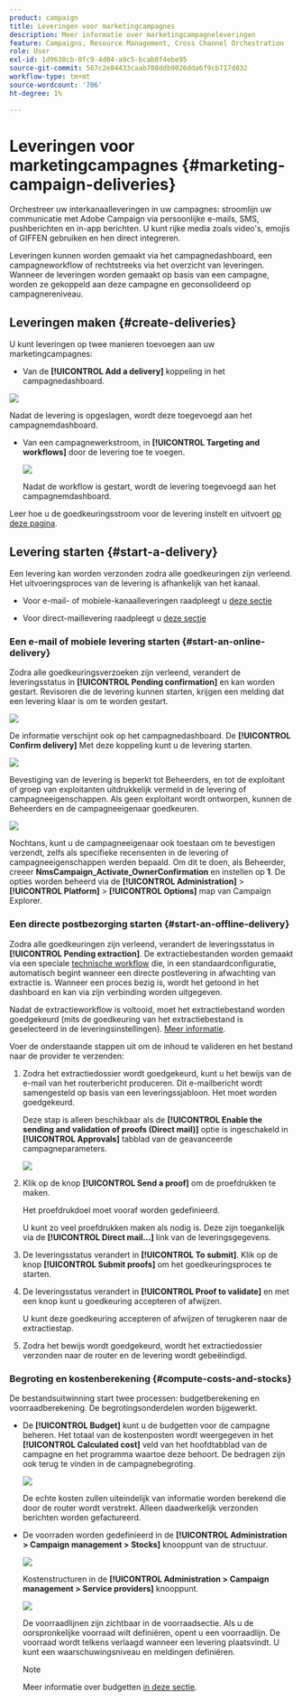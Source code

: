 ```yaml
---
product: campaign
title: Leveringen voor marketingcampagnes
description: Meer informatie over marketingcampagneleveringen
feature: Campaigns, Resource Management, Cross Channel Orchestration
role: User
exl-id: 1d9638cb-0fc9-4d04-a9c5-bcab8f4ebe95
source-git-commit: 567c2e84433caab708ddb9026dda6f9cb717d032
workflow-type: tm+mt
source-wordcount: '706'
ht-degree: 1%

---
```


# Leveringen voor marketingcampagnes {#marketing-campaign-deliveries}

Orchestreer uw interkanaalleveringen in uw campagnes: stroomlijn uw communicatie met Adobe Campaign via persoonlijke e-mails, SMS, pushberichten en in-app berichten. U kunt rijke media zoals video&#39;s, emojis of GIFFEN gebruiken en hen direct integreren.

Leveringen kunnen worden gemaakt via het campagnedashboard, een campagneworkflow of rechtstreeks via het overzicht van leveringen. Wanneer de leveringen worden gemaakt op basis van een campagne, worden ze gekoppeld aan deze campagne en geconsolideerd op campagnereniveau.

## Leveringen maken {#create-deliveries}

U kunt leveringen op twee manieren toevoegen aan uw marketingcampagnes:

* Van de **[!UICONTROL Add a delivery]** koppeling in het campagnedashboard.

![](assets/campaign_op_add_delivery.png)

Nadat de levering is opgeslagen, wordt deze toegevoegd aan het campagnemdashboard.

* Van een campagnewerkstroom, in **[!UICONTROL Targeting and workflows]** door de levering toe te voegen.

  ![](assets/campaign-wf-delivery.png)

  Nadat de workflow is gestart, wordt de levering toegevoegd aan het campagnemdashboard.

Leer hoe u de goedkeuringsstroom voor de levering instelt en uitvoert [op deze pagina](marketing-campaign-approval.md).

## Levering starten {#start-a-delivery}

Een levering kan worden verzonden zodra alle goedkeuringen zijn verleend. Het uitvoeringsproces van de levering is afhankelijk van het kanaal.

* Voor e-mail- of mobiele-kanaalleveringen raadpleegt u [deze sectie](#start-an-online-delivery)

* Voor direct-maillevering raadpleegt u [deze sectie](#start-an-offline-delivery)

### Een e-mail of mobiele levering starten {#start-an-online-delivery}

Zodra alle goedkeuringsverzoeken zijn verleend, verandert de leveringsstatus in **[!UICONTROL Pending confirmation]** en kan worden gestart. Revisoren die de levering kunnen starten, krijgen een melding dat een levering klaar is om te worden gestart.

![](assets/confirm-delivery.png)

De informatie verschijnt ook op het campagnedashboard. De **[!UICONTROL Confirm delivery]** Met deze koppeling kunt u de levering starten.

![](assets/confirm-delivery-from-dashboard.png)

Bevestiging van de levering is beperkt tot Beheerders, en tot de exploitant of groep van exploitanten uitdrukkelijk vermeld in de levering of campagneeigenschappen. Als geen exploitant wordt ontworpen, kunnen de Beheerders en de campagneeigenaar goedkeuren.

![](assets/select-delivery-reviewers.png)

Nochtans, kunt u de campagneeigenaar ook toestaan om te bevestigen verzendt, zelfs als specifieke recensenten in de levering of campagneeigenschappen werden bepaald. Om dit te doen, als Beheerder, creeer **NmsCampaign_Activate_OwnerConfirmation** en instellen op **1**. De opties worden beheerd via de **[!UICONTROL Administration]** > **[!UICONTROL Platform]** > **[!UICONTROL Options]** map van Campaign Explorer.


### Een directe postbezorging starten {#start-an-offline-delivery}

Zodra alle goedkeuringen zijn verleend, verandert de leveringsstatus in **[!UICONTROL Pending extraction]**. De extractiebestanden worden gemaakt via een speciale [technische workflow](../workflow/technical-workflows.md) die, in een standaardconfiguratie, automatisch begint wanneer een directe postlevering in afwachting van extractie is. Wanneer een proces bezig is, wordt het getoond in het dashboard en kan via zijn verbinding worden uitgegeven.

Nadat de extractieworkflow is voltooid, moet het extractiebestand worden goedgekeurd (mits de goedkeuring van het extractiebestand is geselecteerd in de leveringsinstellingen). [Meer informatie](marketing-campaign-approval.md#approving-an-extraction-file).

Voer de onderstaande stappen uit om de inhoud te valideren en het bestand naar de provider te verzenden:

1. Zodra het extractiedossier wordt goedgekeurd, kunt u het bewijs van de e-mail van het routerbericht produceren. Dit e-mailbericht wordt samengesteld op basis van een leveringssjabloon. Het moet worden goedgekeurd.

   Deze stap is alleen beschikbaar als de **[!UICONTROL Enable the sending and validation of proofs (Direct mail)]** optie is ingeschakeld in **[!UICONTROL Approvals]** tabblad van de geavanceerde campagneparameters.

   ![](assets/enable-proof-validation.png)

1. Klik op de knop **[!UICONTROL Send a proof]** om de proefdrukken te maken.

   Het proefdrukdoel moet vooraf worden gedefinieerd.

   U kunt zo veel proefdrukken maken als nodig is. Deze zijn toegankelijk via de **[!UICONTROL Direct mail...]** link van de leveringsgegevens.

1. De leveringsstatus verandert in **[!UICONTROL To submit]**. Klik op de knop **[!UICONTROL Submit proofs]** om het goedkeuringsproces te starten.

1. De leveringsstatus verandert in **[!UICONTROL Proof to validate]** en met een knop kunt u goedkeuring accepteren of afwijzen.

   U kunt deze goedkeuring accepteren of afwijzen of terugkeren naar de extractiestap.

1. Zodra het bewijs wordt goedgekeurd, wordt het extractiedossier verzonden naar de router en de levering wordt gebeëindigd.

### Begroting en kostenberekening {#compute-costs-and-stocks}

De bestandsuitwinning start twee processen: budgetberekening en voorraadberekening. De begrotingsonderdelen worden bijgewerkt.

* De **[!UICONTROL Budget]** kunt u de budgetten voor de campagne beheren. Het totaal van de kostenposten wordt weergegeven in het **[!UICONTROL Calculated cost]** veld van het hoofdtabblad van de campagne en het programma waartoe deze behoort. De bedragen zijn ook terug te vinden in de campagnebegroting.

  ![](assets/campaign-budget-tab.png)

  De echte kosten zullen uiteindelijk van informatie worden berekend die door de router wordt verstrekt. Alleen daadwerkelijk verzonden berichten worden gefactureerd.

* De voorraden worden gedefinieerd in de **[!UICONTROL Administration > Campaign management > Stocks]** knooppunt van de structuur.

  ![](assets/campaign-stocks.png)

  Kostenstructuren in de **[!UICONTROL Administration > Campaign management > Service providers]** knooppunt.

  ![](assets/campaign-service-providers.png)

  De voorraadlijnen zijn zichtbaar in de voorraadsectie. Als u de oorspronkelijke voorraad wilt definiëren, opent u een voorraadlijn. De voorraad wordt telkens verlaagd wanneer een levering plaatsvindt. U kunt een waarschuwingsniveau en meldingen definiëren.


  >[!NOTE]
  >
  >Meer informatie over budgetten [in deze sectie](providers--stocks-and-budgets.md).

